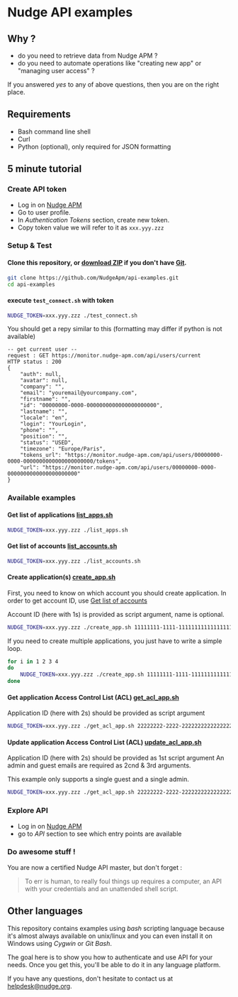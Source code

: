# Nudge API examples

## Why ?

- do you need to retrieve data from Nudge APM ?
- do you need to automate operations like "creating new app" or "managing user access" ?

If you answered *yes* to any of above questions, then you are on the right place.

## Requirements

- Bash command line shell
- Curl
- Python (optional), only required for JSON formatting

## 5 minute tutorial

### Create API token

- Log in on [Nudge APM](https://www.nudge-apm.com/)
- Go to user profile.
- In *Authentication Tokens* section, create new token.
- Copy token value we will refer to it as `xxx.yyy.zzz`

### Setup & Test

#### Clone this repository, or [download ZIP](https://github.com/NudgeApm/api-examples/archive/master.zip) if you don't have [Git](https://git-scm.com/).
```bash
git clone https://github.com/NudgeApm/api-examples.git
cd api-examples
```

#### execute `test_connect.sh` with token
```bash
NUDGE_TOKEN=xxx.yyy.zzz ./test_connect.sh
```

You should get a repy similar to this (formatting may differ if python is not available)
```
-- get current user --
request : GET https://monitor.nudge-apm.com/api/users/current
HTTP status : 200
{
	"auth": null,
	"avatar": null,
	"company": "",
	"email": "youremail@yourcompany.com",
	"firstname": "",
	"id": "00000000-0000-0000000000000000000000",
	"lastname": "",
	"locale": "en",
	"login": "YourLogin",
	"phone": "",
	"position": "",
	"status": "USED",
	"timezone": "Europe/Paris",
	"tokens_url": "https://monitor.nudge-apm.com/api/users/00000000-0000-0000000000000000000000/tokens",
	"url": "https://monitor.nudge-apm.com/api/users/00000000-0000-0000000000000000000000"
}

```

### Available examples

#### Get list of applications [list_apps.sh](./list_apps.sh)

```bash
NUDGE_TOKEN=xxx.yyy.zzz ./list_apps.sh
```

#### Get list of accounts [list_accounts.sh](./list_accounts.sh)

```bash
NUDGE_TOKEN=xxx.yyy.zzz ./list_accounts.sh
```

#### Create application(s) [create_app.sh](./create_app.sh)

First, you need to know on which account you should create application.
In order to get account ID, use [Get list of accounts](#get-list-of-accounts)

Account ID (here with 1s) is provided as script argument, name is optional.

```bash
NUDGE_TOKEN=xxx.yyy.zzz ./create_app.sh 11111111-1111-1111111111111111111111 'my awesome new app'
```

If you need to create multiple applications, you just have to write a simple loop.
```bash
for i in 1 2 3 4
do
	NUDGE_TOKEN=xxx.yyy.zzz ./create_app.sh 11111111-1111-1111111111111111111111 "my awesome new app ${i}"
done
```

#### Get application Access Control List (ACL) [get_acl_app.sh](./get_acl_app.sh)

Application ID (here with 2s) should be provided as script argument

```bash
NUDGE_TOKEN=xxx.yyy.zzz ./get_acl_app.sh 22222222-2222-2222222222222222222222
```

#### Update application Access Control List (ACL) [update_acl_app.sh](./update_acl_app.sh)

Application ID (here with 2s) should be provided as 1st script argument
An admin and guest emails are required as 2cnd & 3rd arguments.

This example only supports a single guest and a single admin.

```bash
NUDGE_TOKEN=xxx.yyy.zzz ./get_acl_app.sh 22222222-2222-2222222222222222222222 'my_admin_email@my_company.com' 'guest@my_company.com'
```

### Explore API

- Log in on [Nudge APM](https://www.nudge-apm.com/)
- go to *API* section to see which entry points are available

### Do awesome stuff !

You are now a certified Nudge API master, but don't forget :

> To err is human, to really foul things up requires a computer,
> an API with your credentials and an unattended shell script.

## Other languages

This repository contains examples using *bash* scripting language because it's almost always available on unix/linux
and you can even install it on Windows using *Cygwin* or *Git Bash*.

The goal here is to show you how to authenticate and use API for your needs. Once you get this, you'll be able to
do it in any language platform.

If you have any questions, don't hesitate to contact us at helpdesk@nudge.org.
